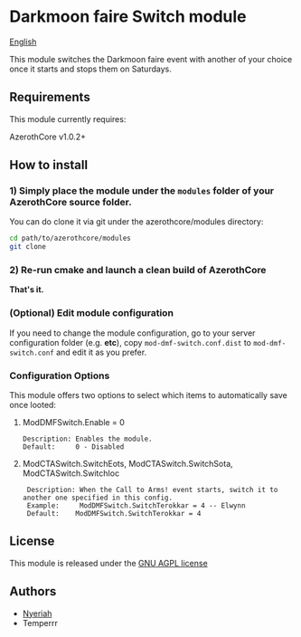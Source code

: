 # Darkmoon faire Switch module

[English](README.md)

This module switches the Darkmoon faire event with another of your choice once it starts and stops them on Saturdays.

## Requirements

This module currently requires:

AzerothCore v1.0.2+

## How to install

### 1) Simply place the module under the `modules` folder of your AzerothCore source folder.

You can do clone it via git under the azerothcore/modules directory:

```sh
cd path/to/azerothcore/modules
git clone 
```


### 2) Re-run cmake and launch a clean build of AzerothCore

**That's it.**

### (Optional) Edit module configuration

If you need to change the module configuration, go to your server configuration folder (e.g. **etc**), copy `mod-dmf-switch.conf.dist` to `mod-dmf-switch.conf` and edit it as you prefer.

### Configuration Options

This module offers two options to select which items to automatically save once looted:

1) ModDMFSwitch.Enable = 0

       Description: Enables the module.
       Default:     0 - Disabled

2) ModCTASwitch.SwitchEots, ModCTASwitch.SwitchSota, ModCTASwitch.SwitchIoc

        Description: When the Call to Arms! event starts, switch it to another one specified in this config.
        Example:     ModDMFSwitch.SwitchTerokkar = 4 -- Elwynn
        Default:    ModDMFSwitch.SwitchTerokkar = 4 


## License

This module is released under the [GNU AGPL license](https://github.com/azerothcore/mod-transmog/blob/master/LICENSE)

## Authors

- [Nyeriah](https://github.com/Nyeriah)
- Temperrr
